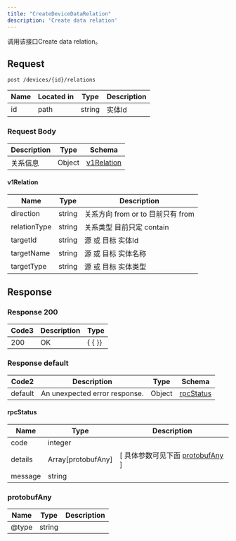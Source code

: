 ```yaml
---
title: "CreateDeviceDataRelation"
description: 'Create data relation'
---
```



调用该接口Create data relation。



## Request


```
post /devices/{id}/relations
```



| Name | Located in | Type | Description | 
| ---- | ---------- | ----------- | ----------- | 
| id | path | string | 实体Id |  





### Request Body


 
| Description | Type | Schema |
| ----------- | ------ | ------ |
| 关系信息 | Object | [v1Relation](#v1Relation) |

#### v1Relation

| Name | Type | Description | 
| ---- | ---- | ----------- |     
| direction | string | 关系方向 from or to   目前只有 from |      
| relationType | string | 关系类型 目前只定 contain |      
| targetId | string | 源 或 目标  实体Id |      
| targetName | string | 源 或 目标  实体名称 |      
| targetType | string | 源 或 目标  实体类型 |   


  
     
   
     
   
     
   
     
   
     
 
 





## Response



### Response  200


| Code3 | Description | Type | 
| ---- | ----------- | ------ | 
| 200 | OK | {   { }} |
 


### Response  default

 
| Code2 | Description | Type | Schema |
| ---- | ----------- | ------ | ------ |
| default | An unexpected error response. | Object | [rpcStatus](#rpcStatus) |

#### rpcStatus

| Name | Type | Description | 
| ---- | ---- | ----------- |     
| code | integer |  |          
| details | Array[protobufAny] |  [ 具体参数可见下面 [protobufAny](#protobufAny) ] |       
| message | string |  |   


  
     
   
       
         
### protobufAny
| Name | Type | Description | 
| ---- | ---- | ----------- |     
| @type | string |  |   


  
     
 
 


          
     
   
     
 
 


 


